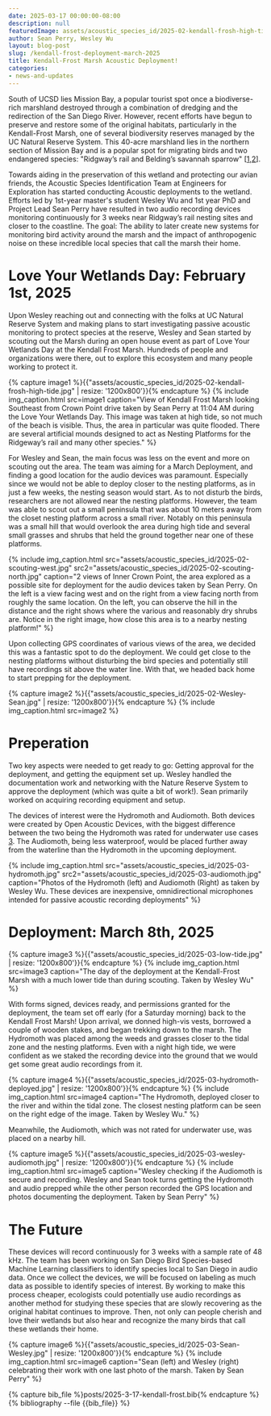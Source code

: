 ```yaml
---
date: 2025-03-17 00:00:00-08:00
description: null
featuredImage: assets/acoustic_species_id/2025-02-kendall-frosh-high-tide.jpg
author: Sean Perry, Wesley Wu
layout: blog-post
slug: /kendall-frost-deployment-march-2025
title: Kendall-Frost Marsh Acoustic Deployment!
categories:
- news-and-updates
---
```


South of UCSD lies Mission Bay, a popular tourist spot once a biodiverse-rich marshland destroyed through a combination of dredging and the redirection of the San Diego River. However, recent efforts have begun to preserve and restore some of the original habitats, particularly in the Kendall-Frost Marsh, one of several biodiversity reserves managed by the UC Natural Reserve System. This 40-acre marshland lies in the northern section of Mission Bay and is a popular spot for migrating birds and two endangered species: "Ridgway’s rail and Belding’s savannah sparrow" [[1](https://ucnrs.org/reserves/kendall-frost-mission-bay-marsh-reserve/),[2](https://nrs.ucsd.edu/reserves/kendall-frost/index.html)]. 

Towards aiding in the preservation of this wetland and protecting our avian friends, the Acoustic Species Identification Team at Engineers for Exploration has started conducting Acoustic deployments to the wetland. Efforts led by 1st-year master's student Wesley Wu and 1st year PhD and Project Lead Sean Perry have resulted in two audio recording devices monitoring continuously for 3 weeks near Ridgway’s rail nesting sites and closer to the coastline. The goal: The ability to later create new systems for monitoring bird activity around the marsh and the impact of anthropogenic noise on these incredible local species that call the marsh their home.

# Love Your Wetlands Day: February 1st, 2025

Upon Wesley reaching out and connecting with the folks at UC Natural Reserve System and making plans to start investigating passive acoustic monitoring to protect species at the reserve, Wesley and Sean started by scouting out the Marsh during an open house event as part of Love Your Wetlands Day at the Kendall Frost Marsh. Hundreds of people and organizations were there, out to explore this ecosystem and many people working to protect it.


{% capture image1 %}{{"assets/acoustic_species_id/2025-02-kendall-frosh-high-tide.jpg" | resize: '1200x800'}}{% endcapture %}
{% include 
 img_caption.html
 src=image1
 caption="View of Kendall Frost Marsh looking Southeast from Crown Point drive taken by Sean Perry at 11:04 AM during the Love Your Wetlands Day. This image was taken at high tide, so not much of the beach is visible. Thus, the area in particular was quite flooded. There are several artificial mounds designed to act as Nesting Platforms for the Ridgeway’s rail and many other species."
%}

For Wesley and Sean, the main focus was less on the event and more on scouting out the area. The team was aiming for a March Deployment, and finding a good location for the audio devices was paramount. Especially since we would not be able to deploy closer to the nesting platforms, as in just a few weeks, the nesting season would start. As to not disturb the birds, researchers are not allowed near the nesting platforms. However, the team was able to scout out a small peninsula that was about 10 meters away from the closet nesting platform across a small river. Notably on this peninsula was a small hill that would overlook the area during high tide and several small grasses and shrubs that held the ground together near one of these platforms.

{% include 
 img_caption.html
 src="assets/acoustic_species_id/2025-02-scouting-west.jpg"
 src2="assets/acoustic_species_id/2025-02-scouting-north.jpg"
 caption="2 views of Inner Crown Point, the area explored as a possible site for deployment for the audio devices taken by Sean Perry. On the left is a view facing west and on the right from a view facing north from roughly the same location. On the left, you can observe the hill in the distance and the right shows where the various and reasonably dry shrubs are. Notice in the right image, how close this area is to a nearby nesting platform!"
%}

Upon collecting GPS coordinates of various views of the area, we decided this was a fantastic spot to do the deployment. We could get close to the nesting platforms without disturbing the bird species and potentially still have recordings sit above the water line. With that, we headed back home to start prepping for the deployment.

{% capture image2 %}{{"assets/acoustic_species_id/2025-02-Wesley-Sean.jpg" | resize: '1200x800'}}{% endcapture %}
{% include 
 img_caption.html
 src=image2
%}

# Preperation

Two key aspects were needed to get ready to go: Getting approval for the deployment, and getting the equipment set up. Wesley handled the documentation work and networking with the Nature Reserve System to approve the deployment (which was quite a bit of work!). Sean primarily worked on acquiring recording equipment and setup. 

The devices of interest were the Hydromoth and Audiomoth. Both devices were created by Open Acoustic Devices, with the biggest difference between the two being the Hydromoth was rated for underwater use cases [3](https://www.openacousticdevices.info/audiomoth). The Audiomoth, being less waterproof, would be placed further away from the waterline than the Hydromoth in the upcoming deployment. 

{% include 
 img_caption.html
 src="assets/acoustic_species_id/2025-03-hydromoth.jpg"
 src2="assets/acoustic_species_id/2025-03-audiomoth.jpg"
 caption="Photos of the Hydromoth (left) and Audiomoth (Right) as taken by Wesley Wu. These devices are inexpensive, omnidirectional microphones intended for passive acoustic recording deployments"
%}

# Deployment: March 8th, 2025

{% capture image3 %}{{"assets/acoustic_species_id/2025-03-low-tide.jpg" | resize: '1200x800'}}{% endcapture %}
{% include 
 img_caption.html
 src=image3
 caption="The day of the deployment at the Kendall-Frost Marsh with a much lower tide than during scouting. Taken by Wesley Wu"
%}

With forms signed, devices ready, and permissions granted for the deployment, the team set off early (for a Saturday morning) back to the Kendall Frost Marsh! Upon arrival, we donned high-vis vests, borrowed a couple of wooden stakes, and began trekking down to the marsh. The Hydromoth was placed among the weeds and grasses closer to the tidal zone and the nesting platforms. Even with a night high tide, we were confident as we staked the recording device into the ground that we would get some great audio recordings from it.

{% capture image4 %}{{"assets/acoustic_species_id/2025-03-hydromoth-deployed.jpg" | resize: '1200x800'}}{% endcapture %}
{% include 
 img_caption.html
 src=image4
 caption="The Hydromoth, deployed closer to the river and within the tidal zone. The closest nesting platform can be seen on the right edge of the image. Taken by Wesley Wu."
%}


Meanwhile, the Audiomoth, which was not rated for underwater use, was placed on a nearby hill.

{% capture image5 %}{{"assets/acoustic_species_id/2025-03-wesley-audiomoth.jpg" | resize: '1200x800'}}{% endcapture %}
{% include 
 img_caption.html
 src=image5
 caption="Wesley checking if the Audiomoth is secure and recording. Wesley and Sean took turns getting the Hydromoth and audio prepped while the other person recorded the GPS location and photos documenting the deployment. Taken by Sean Perry"
%}

# The Future

These devices will record continuously for 3 weeks with a sample rate of 48 kHz. The team has been working on San Diego Bird Species-based Machine Learning classifiers to identify species local to San Diego in audio data. Once we collect the devices, we will be focused on labeling as much data as possible to identify species of interest. By working to make this process cheaper, ecologists could potentially use audio recordings as another method for studying these species that are slowly recovering as the original habitat continues to improve. Then, not only can people cherish and love their wetlands but also hear and recognize the many birds that call these wetlands their home.

{% capture image6 %}{{"assets/acoustic_species_id/2025-03-Sean-Wesley.jpg" | resize: '1200x800'}}{% endcapture %}
{% include 
 img_caption.html
 src=image6
 caption="Sean (left) and Wesley (right) celebrating their work with one last photo of the marsh. Taken by Sean Perry"
%}


{% capture bib_file %}posts/2025-3-17-kendall-frost.bib{% endcapture %}
{% bibliography --file {{bib_file}} %}
